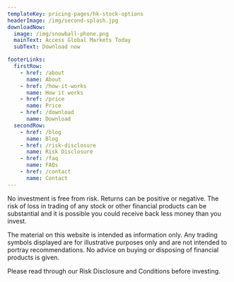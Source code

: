 ```yaml
---
templateKey: pricing-pages/hk-stock-options
headerImage: /img/second-splash.jpg
downloadNow:
  image: /img/snowball-phone.png
  mainText: Access Global Markets Today
  subText: Download now

footerLinks:
  firstRow:
    - href: /about
      name: About
    - href: /how-it-works
      name: How it works
    - href: /price
      name: Price
    - href: /download
      name: Download
  secondRow:
    - href: /blog
      name: Blog
    - href: /risk-disclosure
      name: Risk Disclosure
    - href: /faq
      name: FAQs
    - href: /contact
      name: Contact
---
```

No investment is free from risk. Returns can be positive or negative. The risk of loss in trading of any stock or other financial products can be substantial and it is possible you could receive back less money than you invest.

The material on this website is intended as information only. Any trading symbols displayed are for illustrative purposes only and are not intended to portray recommendations. No advice on buying or disposing of financial products is given.

Please read through our Risk Disclosure and Conditions before investing.

